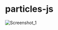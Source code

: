 # particles-js
![Screenshot_1](https://github.com/rafaax/particles-js/assets/37984884/dd2b6f39-bd11-4b5e-828e-22215904b4ab)
